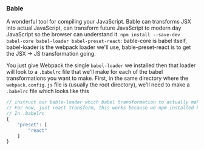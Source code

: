 ### Bable

A wonderful tool for compiling your JavaScript. Bable can transforms JSX into actual JavaScript, can transform future JavaScript to modern day JavaScript so the browser can understand it.
`npm install --save-dev babel-core babel-loader babel-preset-react`: bable-core is babel itself, babel-loader is the webpack loader we'll use, bable-preset-react is to get the JSX -> JS transformation going.

You just give Webpack the single `babel-loader` we installed then that loader will look to a `.babelrc` file that we'll make for each of the babel transformations you want to make.
First, in the same directory where the `webpack.config.js` file is (usually the root directory), we'll need to make a `.babelrc` file which looks like this
```js
// instruct our bable-loader which babel transformation to actually make 
// For now, just react transform, this works because we npm installed babel-preset-react earlier
// In .babelrc
{
	"preset": [
		"react"
	]
}